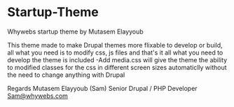 # Startup-Theme
Whywebs startup theme by Mutasem Elayyoub

This theme made to make Drupal themes more flixable to develop or build, all what you need is to modify css, js files and that's it all what you need to develop the theme is included
-Add media.css will give the theme the ability to modified classes for the css in different screen sizes automaticlly without the need to change anything with Drupal

Regards
Mutasem Elayyoub (Sam)
Senior Drupal / PHP Developer
Sam@whywebs.com
